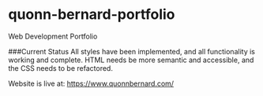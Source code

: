 # quonn-bernard-portfolio
Web Development Portfolio

###Current Status
All styles have been implemented, and all functionality is working and complete. HTML needs be more semantic and accessible, and the CSS needs to be refactored.

Website is live at:
https://www.quonnbernard.com/
